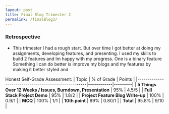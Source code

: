 ```yaml
---
layout: post
title: Final Blog Trimester 2
permalink: /finalBlog3/
---
```



### Retrospective
- This trimester I had a rough start. But over time I got better at doing my assignments, developing features, and presenting. I used my skills to build 2 features and Im happy with my progress. One is a binary feature Something I can do better is improve my blogs and my features by making it better styled and 


Honest Self-Grade Assessment:
| Topic                                               | % of Grade | Points  |
|-----------------------------------------------------|------------|---------|
| **5 Things Over 12 Weeks / Issues, Burndown, Presentation** | 95%        | 4.5/5   |
| **Full Stack Project Demo**                         | 95%        | 1.8/2   |
| **Project Feature Blog Write-up**                   | 100%       | 0.9/1     |
| **MCQ**                                             | 100%       | 1/1     |
| **10th point**                                      | 89%        | 0.80/1   |
| **Total**                                           | 95.8%        | 9/10  |








